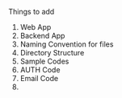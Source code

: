 Things to add 

1. Web App
2. Backend App
3. Naming Convention for files
4. Directory Structure
5. Sample Codes
6. AUTH Code
7. Email Code
8. 

